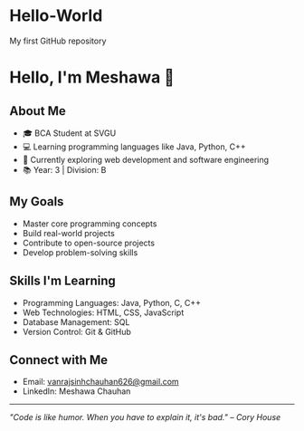 # Hello-World
My first GitHub repository
# Hello, I'm Meshawa 👋

## About Me
- 🎓 BCA Student at SVGU
- 💻 Learning programming languages like Java, Python, C++
- 🌱 Currently exploring web development and software engineering
- 📚 Year: 3 | Division: B

## My Goals
- Master core programming concepts
- Build real-world projects
- Contribute to open-source projects
- Develop problem-solving skills

## Skills I'm Learning
- Programming Languages: Java, Python, C, C++
- Web Technologies: HTML, CSS, JavaScript
- Database Management: SQL
- Version Control: Git & GitHub

## Connect with Me
- Email: vanrajsinhchauhan626@gmail.com
- LinkedIn: Meshawa Chauhan

---
*"Code is like humor. When you have to explain it, it's bad." – Cory House*
